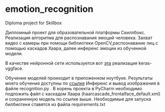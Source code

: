 # emotion_recognition
Diploma project for Skillbox

Дипломный проект для образовательной платформы Скиллбокс. 
Реализация алгоритма для распознавания эмоций человека. Захват видео с камеры при помощи библиотеки OpenCV,распознавание лиц с помощью каскадов Хаара, 
далее инференс эмоции из обученной модели.

В качестве нейронной сети используется вот [эта](https://github.com/rcmalli/keras-vggface) реализация keras-vggface.

Обучение моделей проиходит в приложенном ноутбуке. 
Результаты моего обучения доступны по [ссылке](https://drive.google.com/file/d/1x691GZaU66tb16OCodMjC45DlXAiGh10/view?usp=sharing) 
Инференс и вывод изображения в файле recognition.py . 
В корень проекта в PyCharm необходимо подложить файл с каскадом Хаара (haarcascade_frontalface_default.xml) и сохраненную модель по ссылке выше.
Необходимые для запуска билбиотеки ставятся из файла requirements.txt
